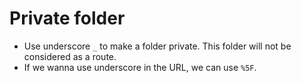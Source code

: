
# Private folder
- Use underscore `_` to make a folder private. This folder will not be considered as a route.
- If we wanna use underscore in the URL, we can use `%5F`.